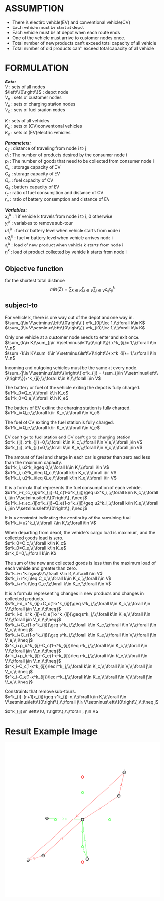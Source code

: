 # ASSUMPTION

- There is electirc vehicle(EV) and conventional vehicle(CV) 
- Each vehicle must be start at depot
- Each vehicle must be at depot when each route ends
- One of the vehicle must arrive to customer nodes once.
- Total number of new products can't exceed total capacity of all vehicle
- Total number of old products can't exceed total capacity of all vehicle

# FORMULATION 

***Sets:***  
$V$ : sets of all nodes  
$\left\\{0\right\\}$ : depot node  
$V_n$ : sets of customer nodes  
$V_e$ : sets of charging station nodes  
$V_c$ : sets of fuel station nodes  
  
$K$ : sets of all vehicles  
$K_c$ : sets of (CV)conventional vehicles  
$K_e$ : sets of (EV)electric vehicles  
  
***Parameters:***  
$c_{ij}$ : distance of traveling from node i to j  
$d_i$ : The number of products desired by the consumer node i  
$p_i$ : The number of goods that need to be collected from consumer node i  
$C_c$ : storage capacity of CV  
$C_e$ : storage capacity of EV  
$Q_c$ : fuel capacity of CV  
$Q_e$ : battery capacity of EV  
$r_c$ : ratio of fuel consumption and distance of CV  
$r_e$ : ratio of battery consumption and distance of EV  
  
***Variables:***  
$x^k_{ij}$ : 1 if vehicle k travels from node i to j, 0 otherwise  
$y^k_i$ : variables to remove sub-tour  
$u1^k_{i}$ : fuel or battery level when vehicle starts from node i  
$u2^k_{i}$ : fuel or battery level when vehicle arrives node i  
$s^k_i$ : load of new product when vehicle k starts from node i  
$r^k_i$ : load of product collected by vehicle k starts from node i
  
## Objective function 
for the shortest total distance  
$$min(Z) =\sum_{k\in K}\sum_{i\in V}\sum_{j\in V}c_{ij}x^k_{ij} $$

## subject-to
For vehicle k, there is one way out of the depot and one way in.  
$\sum_{j\in V\setminus\left\\{0\right\\}} x^k_{0j}\leq 1,\\;\forall k\in K$  
$\sum_{i\in V\setminus\left\\{0\right\\}} x^k_{i0}\leq 1,\\;\forall k\in K$  
  
Only one vehicle at a customer node needs to enter and exit once.  
$\sum_{k\in K}\sum_{j\in V\setminus\left\\{i\right\\}} x^k_{ij}= 1,\\;\forall i\in V_n$  
$\sum_{k\in K}\sum_{i\in V\setminus\left\\{j\right\\}} x^k_{ij}= 1,\\;\forall j\in V_n$  
  
Incoming and outgoing vehicles must be the same at every node.  
$\sum_{j\in V\setminus\left\\{i\right\\}}x^k_{ij} = \sum_{j\in V\setminus\left\\{i\right\\}}x^k_{ji},\\;\forall k\in K,\\;\forall i\in V$  
  
The battery or fuel of the vehicle exiting the depot is fully charged.  
$u1^k_0=Q_c,\\;\forall k\in K_c$  
$u1^k_0=Q_e,\\;\forall k\in K_e$  
  
The battery of EV exiting the charging station is fully charged.  
$u1^k_i=Q_c,\\;\forall k\in K_c,\\;\forall i\in V_c$  
  
The fuel of CV exiting the fuel station is fully charged.  
$u1^k_i=Q_e,\\;\forall k\in K_e,\\;\forall i\in V_e$  
  
EV can't go to fuel station and CV can't go to charging station  
$x^k_{ij}, x^k_{ji}=0,\\;\forall k\in K_c,\\;\forall i\in V_e,\\;\forall j\in V$  
$x^k_{ij}, x^k_{ji}=0,\\;\forall k\in K_e,\\;\forall i\in V_c,\\;\forall j\in V$  
  
The amount of fuel and charge in each car is greater than zero and less than the maximum capacity.  
$u1^k_i, u2^k_i\geq 0,\\;\forall k\in K,\\;\forall i\in V$  
$u1^k_i, u2^k_i\leq Q_c,\\;\forall k\in K_c,\\;\forall i\in V$  
$u1^k_i, u2^k_i\leq Q_e,\\;\forall k\in K_e,\\;\forall i\in V$  
  
It is a formula that represents the fuel consumption of each vehicle.  
$u1^k_i-r_cc_{ij}x^k_{ij}+Q_c(1-x^k_{ij})\geq u2^k_i,\\;\forall k\in K_c,\\;\forall i, j\in V\setminus\left\\{0\right\\}, i\neq j$  
$u1^k_i-r_ec_{ij}x^k_{ij}+Q_e(1-x^k_{ij})\geq u2^k_i,\\;\forall k\in K_e,\\;\forall i, j\in V\setminus\left\\{0\right\\}, i\neq j$  
  
It is a constraint indicating the continuity of the remaining fuel.  
$u1^k_i=u2^k_i,\\;\forall k\in K,\\;\forall i\in V$  
  
When departing from depot, the vehicle's cargo load is maximum, and the collected goods load is zero.  
$s^k_0=C_c,\\;\forall k\in K_c$  
$s^k_0=C_e,\\;\forall k\in K_e$  
$r^k_0=0,\\;\forall k\in K$  
  
The sum of the new and collected goods is less than the maximum load of each vehicle and greater than zero.  
$s^k_i+r^k_i\geq0,\\;\forall k\in K,\\;\forall i\in V$  
$s^k_i+r^k_i\leq C_c,\\;\forall k\in K_c,\\;\forall i\in V$  
$s^k_i+r^k-i\leq C_e,\\;\forall k\in K_e,\\;\forall i\in V$  
  
It is a formula representing changes in new products and changes in collected products.  
$s^k_i-d_ix^k_{ij}+C_c(1-x^k_{ij})\geq s^k_j,\\;\forall k\in K_c,\\;\forall i\in V,\\;\forall j\in V_n,\\;i\neq j$  
$s^k_i-d_ix^k_{ij}+C_e(1-x^k_{ij})\geq s^k_j,\\;\forall k\in K_e,\\;\forall i\in V,\\;\forall j\in V_n,\\;i\neq j$  
$s^k_i+C_c(1-x^k_{ij})\geq s^k_j,\\;\forall k\in K_c,\\;\forall i\in V,\\;\forall j\in V_c,\\;i\neq j$  
$s^k_i+C_e(1-x^k_{ij})\geq s^k_j,\\;\forall k\in K_e,\\;\forall i\in V,\\;\forall j\in V_e,\\;i\neq j$  
$r^k_i+p_ix^k_{ij}-C_c(1-x^k_{ij})\leq r^k_j,\\;\forall k\in K_c,\\;\forall i\in V,\\;\forall j\in V_n,\\;i\neq j$  
$r^k_i+p_ix^k_{ij}-C_e(1-x^k_{ij})\leq r^k_j,\\;\forall k\in K_e,\\;\forall i\in V,\\;\forall j\in V_n,\\;i\neq j$  
$r^k_i-C_c(1-x^k_{ij})\leq r^k_j,\\;\forall k\in K_c,\\;\forall i\in V,\\;\forall j\in V_c,\\;i\neq j$  
$r^k_i-C_e(1-x^k_{ij})\leq r^k_j,\\;\forall k\in K_e,\\;\forall i\in V,\\;\forall j\in V_e,\\;i\neq j$  
  
Constraints that remove sub-tours.  
$y^k_{i}-(n+1)x_{ij}\geq y^k_{j}-n,\\;\forall k\in K,\\;\forall i\in V\setminus\left\\{0\right\\},\\;\forall j\in V\setminus\left\\{0\right\\},\\;i\neq j$  
  
$x^k_{ij}\in \left\\{0, 1\right\\},\\;\forall i, j\in V$  

# Result Example Image

<img src="https://github.com/Lhouette/VRP-codes/blob/main/7_EVRPMF_with_Reverse_Logistics/result-EVRPMFRL.png?raw=true"/>
